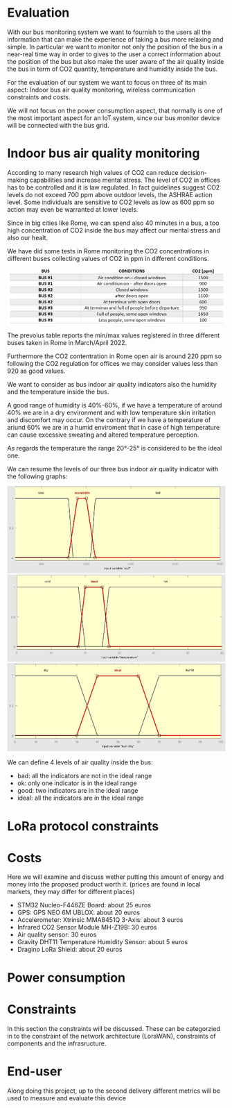 # Evaluation

With our bus monitoring system we want to fournish to the users all the information that can make the experience of taking a bus more relaxing and simple.
In particular we want to monitor not only the position of the bus in a near-real time way in order to gives to the user a correct information about the position of the bus but also make the user aware of the air quality inside the bus in term of CO2 quantity, temperature and humidity inside the bus.

For the evaluation of our system we want to focus on three of its main aspect: Indoor bus air quality monitoring, wireless communication constraints and costs.

We will not focus on the power consumption aspect, that normally is one of the most important aspect for an IoT system, since our bus monitor device will be connected with the bus grid.

# **Indoor bus air quality monitoring**

According to many research high values of CO2 can reduce decision-making capabilities and increase mental stress.
The level of CO2 in offices has to be controlled and it is law regulated. In fact guidelines suggest CO2 levels do not exceed 700 ppm above outdoor levels, the ASHRAE action level. Some individuals are sensitive to CO2 levels as low as 600 ppm so action may even be warranted at lower levels.

Since in big cities like Rome, we can spend also 40 minutes in a bus, a too high concentration of CO2 inside the bus may affect our mental stress and also our healt.

We have did some tests in Rome monitoring the CO2 concentrations in different buses collecting values of CO2 in ppm in different conditions.

![](img/co2_bus_table.JPG)

The prevoius table reports the min/max values registered in three different buses taken in Rome in March/April 2022.

Furthermore the CO2 contentration in Rome open air is around 220 ppm so following the CO2 regulation for offices we may consider values less than 920 as good values.

We want to consider as bus indoor air quality indicators also the humidity and the temperature inside the bus.

A good range of humidity is 40%-60%, if we have a temperature of around 40% we are in a dry environment and with low temperature skin irritation and discomfort may occur.
On the contrary if we have a temperature of ariund 60% we are in a humid enviroment that in case of high temperature can cause excessive sweating and altered temperature perception.

As regards the temperature the range 20°-25° is considered to be the ideal one.

We can resume the levels of our three bus indoor air quality indicator with the following graphs:

![](img/co2_graph.JPG)
![](img/temp_graph.JPG)
![](img/hum_graph.JPG)

We can define 4 levels of air quality inside the bus:
- bad: all the indicators are not in the ideal range
- ok: only one indicator is in the ideal range
- good: two indicators are in the ideal range
- ideal: all the indicators are in the ideal range

# **LoRa protocol constraints**

# **Costs**
Here we will examine and discuss wether putting this amount of energy and money into the proposed product worth it. (prices are found in local markets, they may differ for different places)
- STM32 Nucleo-F446ZE Board: about 25 euros
- GPS: GPS NEO 6M UBLOX: about 20 euros
- Accelerometer: Xtrinsic MMA8451Q 3-Axis: about 3 euros
- Infrared CO2 Sensor Module MH-Z19B: 30 euros
- Air quality sensor: 30 euros
- Gravity DHT11 Temperature Humidity Sensor: about 5 euros
- Dragino LoRa Shield: about 20 euros

# **Power consumption**

# **Constraints**
In this section the constraints will be discussed. These can be categorzied in to the constraint of the network architecture (LoraWAN), constraints of components and the infrasructure.

# End-user 

Along doing this project, up to the second delivery different metrics will be used to measure and evaluate this device
